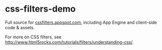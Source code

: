css-filters-demo
================

Full source for [cssfilters.appspot.com](http://cssfilters.appspot.com), including App Engine and client-side code & assets.

For more on CSS filters, see http://www.html5rocks.com/tutorials/filters/understanding-css/.
